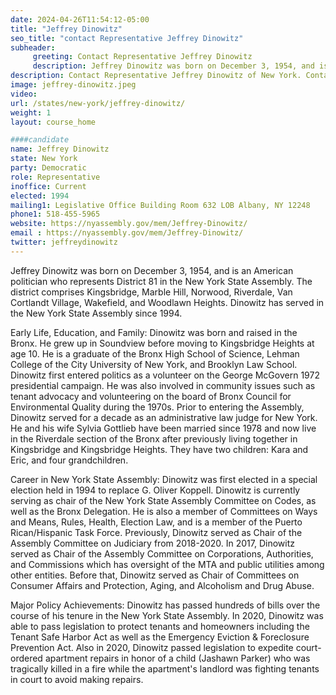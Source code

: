 ```yaml
---
date: 2024-04-26T11:54:12-05:00
title: "Jeffrey Dinowitz"
seo_title: "contact Representative Jeffrey Dinowitz"
subheader:
     greeting: Contact Representative Jeffrey Dinowitz
     description: Jeffrey Dinowitz was born on December 3, 1954, and is an American politician who represents District 81 in the New York State Assembly. The district comprises Kingsbridge, Marble Hill, Norwood, Riverdale, Van Cortlandt Village, Wakefield, and Woodlawn Heights. Dinowitz has served in the New York State Assembly since 1994.
description: Contact Representative Jeffrey Dinowitz of New York. Contact information for Jeffrey Dinowitz includes email address, phone number, and mailing address.
image: jeffrey-dinowitz.jpeg
video:
url: /states/new-york/jeffrey-dinowitz/
weight: 1
layout: course_home

####candidate
name: Jeffrey Dinowitz
state: New York
party: Democratic
role: Representative
inoffice: Current
elected: 1994
mailing1: Legislative Office Building Room 632 LOB Albany, NY 12248
phone1: 518-455-5965
website: https://nyassembly.gov/mem/Jeffrey-Dinowitz/
email : https://nyassembly.gov/mem/Jeffrey-Dinowitz/
twitter: jeffreydinowitz
---
```

Jeffrey Dinowitz was born on December 3, 1954, and is an American politician who represents District 81 in the New York State Assembly. The district comprises Kingsbridge, Marble Hill, Norwood, Riverdale, Van Cortlandt Village, Wakefield, and Woodlawn Heights. Dinowitz has served in the New York State Assembly since 1994.

Early Life, Education, and Family:
Dinowitz was born and raised in the Bronx. He grew up in Soundview before moving to Kingsbridge Heights at age 10. He is a graduate of the Bronx High School of Science, Lehman College of the City University of New York, and Brooklyn Law School. Dinowitz first entered politics as a volunteer on the George McGovern 1972 presidential campaign. He was also involved in community issues such as tenant advocacy and volunteering on the board of Bronx Council for Environmental Quality during the 1970s. Prior to entering the Assembly, Dinowitz served for a decade as an administrative law judge for New York. He and his wife Sylvia Gottlieb have been married since 1978 and now live in the Riverdale section of the Bronx after previously living together in Kingsbridge and Kingsbridge Heights. They have two children: Kara and Eric, and four grandchildren.

Career in New York State Assembly:
Dinowitz was first elected in a special election held in 1994 to replace G. Oliver Koppell. Dinowitz is currently serving as chair of the New York State Assembly Committee on Codes, as well as the Bronx Delegation. He is also a member of Committees on Ways and Means, Rules, Health, Election Law, and is a member of the Puerto Rican/Hispanic Task Force. Previously, Dinowitz served as Chair of the Assembly Committee on Judiciary from 2018-2020. In 2017, Dinowitz served as Chair of the Assembly Committee on Corporations, Authorities, and Commissions which has oversight of the MTA and public utilities among other entities. Before that, Dinowitz served as Chair of Committees on Consumer Affairs and Protection, Aging, and Alcoholism and Drug Abuse.

Major Policy Achievements:
Dinowitz has passed hundreds of bills over the course of his tenure in the New York State Assembly. In 2020, Dinowitz was able to pass legislation to protect tenants and homeowners including the Tenant Safe Harbor Act as well as the Emergency Eviction & Foreclosure Prevention Act. Also in 2020, Dinowitz passed legislation to expedite court-ordered apartment repairs in honor of a child (Jashawn Parker) who was tragically killed in a fire while the apartment's landlord was fighting tenants in court to avoid making repairs.
